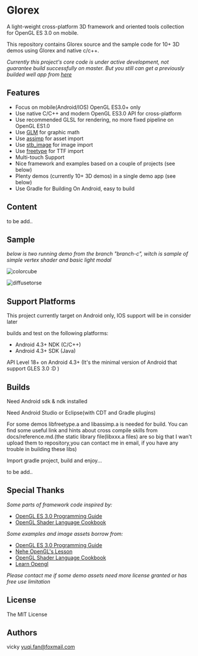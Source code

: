 Glorex
===================================================

A light-weight cross-platform 3D framework and oriented tools collection for OpenGL ES 3.0 on mobile.

This repository contains Glorex source and the sample code for 10+ 3D demos using Glorex and native c/c++.

*Currently this project's core code is under active development, not guarantee build successfully on master. But you still can get a previously builded well app from [here](http://www.github.com)*

## Features ##
* Focus on mobile(Android/IOS) OpenGL ES3.0+ only
* Use native C/C++ and modern OpenGL ES3.0 API for cross-platform
* Use recommended GLSL for rendering, no more fixed pipeline on OpenGL ES1.0
* Use [GLM](http://glm.g-truc.net/0.9.6/index.html) for graphic math
* Use [assimp](https://github.com/assimp/assimp) for asset import
* Use [stb_image](https://github.com/nothings/stb) for image import
* Use [freetype](http://www.freetype.org/) for TTF import
* Multi-touch Support
* Nice framework and examples based on a couple of projects (see below)
* Plenty demos (currently 10+ 3D demos) in a single demo app (see below)
* Use Gradle for Building On Android, easy to build

## Content ##
to be add..

## Sample ##

*below is two running demo from the branch "branch-c", witch is sample of simple vertex shader and basic light modal*

 ![colorcube](https://raw.githubusercontent.com/qige023/OpenGL-ES3-Programming-On-Android/master/docs/colorcube.gif)
 
 ![diffusetorse](https://raw.githubusercontent.com/qige023/OpenGL-ES3-Programming-On-Android/master/docs/diffusetorse.gif)

## Support Platforms ##
This project currently target on Android only, IOS support will be in consider later

builds and test on the following platforms:

* Android 4.3+ NDK (C/C++)
* Android 4.3+ SDK (Java)

API Level 18+ on Android 4.3+ (It's the minimal version of Android that support GLES 3.0 :D )

## Builds ##
Need Android sdk & ndk installed

Need Android Studio or Eclipse(with CDT and Gradle plugins) 

For some demos libfreetype.a and libassimp.a is needed for build. You can find some useful link and hints about cross compile skills from docs/reference.md.(the static library file(libxxx.a files) are so big that I wan't upload them to repository,you can contact me in email, if you have any trouble in building these libs)

Import gradle project, build and enjoy...

to be add..

## Special Thanks ##
*Some parts of framework code inspired by:*

* [OpenGL ES 3.0 Programming Guide](http://www.opengles-book.com)
* [OpenGL Shader Language Cookbook](https://github.com/daw42/glslcookbook)

*Some examples and image assets borrow from:*

* [OpenGL ES 3.0 Programming Guide](http://www.opengles-book.com)
* [Nehe OpenGL's Lesson](http://nehe.gamedev.net/)
* [OpenGL Shader Language Cookbook](https://github.com/daw42/glslcookbook)
* [Learn Opengl](http://www.learnopengl.com/)

*Please contact me if some demo assets need more license granted or has free use limitation*

## License ##
The MIT License

## Authors ##
vicky yuqi.fan@foxmail.com

